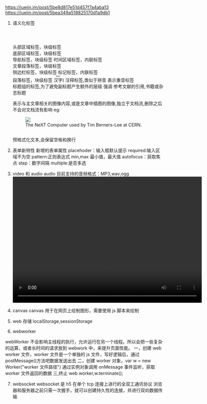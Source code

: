 https://juejin.im/post/5be8d817e51d457f7a4aba13
https://juejin.im/post/5bea349a518825170d1a9db1

1. 语义化标签
   <header></header> 头部区域标签，块级标签
   <footer></footer> 底部区域标签，块级标签
   <nav></nav>导航标签，块级标签
   <time></time> 时间区域标签，内联标签
   <article></article>文章段落标签，块级标签
   <aside></aside>侧边栏标签，块级标签
   <mark></mark>标记标签，内联标签
   <section></section> 段落标签，块级标签
   <ruby>汉字<rp>(<rt>han</rt>)</rp></ruby> 注释标签,类似于拼音
   <em></em> 表示重音标签
   <hgroup></hgroup>标题组的标签,为了避免副标题产生额外的层级
   <strong></strong> 强调
   <cite></cite> 参考文献的引用,书籍或杂志标题
   <figure></figure> 表示与主文章相关的图像内容,或是文章中插图的图像,独立于文档流,删除之后不会对文档流有影响
   eg:
      <figure>
      <img src="https://.....440px-NeXTcube_first_webserver.JPG"/>
      <figcaption>The NeXT Computer used by Tim Berners-Lee at CERN.</figcaption>
      </figure>

   <pre></pre> 预格式化文本,会保留空格和换行

2. 表单新特性
   新增的表单属性
   placehoder：输入框默认提示
   required:输入区域不为空
   pattern:正则表达式
   min,max 最小值，最大值
   autofocus：获取焦点
   step：数字间隔
   multiple:是否多选
3. video 和 audio
   audio 目前支持的音频格式：MP3,wav,ogg
   <audio src="audio/putclub.com_Googlewasjusta.mp3" id="audio"></audio>
   <video width="600" height="400" id="video" controls="controls">
   <source src="video/jieda2.mp4" type="audio/mp4"></source>
   </video>
4. canvas
   canvas 用于在网页上绘制图形，需要使用 js 脚本来绘制
5. web 存储
   localStorage,sessionStorage
6. webworker

webWorker 不会影响主线程的执行，允许运行在另一个线程。所以会把一些复杂的运算，或者长时间的请求放到 webwork 中，来提升页面性能。
一，创建 web worker 文件，worker 文件是一个单独的 js 文件，写好逻辑后，通过 postMessage()方法吧数据发送出去
二，创建 worker 对象，var w = new Worker("worker 文件路径") 通过实例对象调用 onMessage 事件监听，获取 worker 文件返回的数据
三,终止 web worker,w.terminate();

7. websocket
   websocket 是 h5 在单个 tcp 连接上进行的全双工通讯协议
   浏览器和服务器之前只需一次握手，就可以创建持久性的连接，并进行双向数据传输
